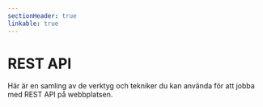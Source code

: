 ```yaml
---
sectionHeader: true
linkable: true
---
```

REST API
=========================

Här är en samling av de verktyg och tekniker du kan använda för att jobba med REST API på webbplatsen.
